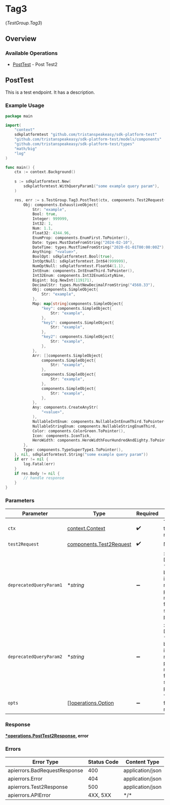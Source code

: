 # Tag3
(*TestGroup.Tag3*)

## Overview

### Available Operations

* [PostTest](#posttest) - Post Test2

## PostTest

This is a test endpoint.
It has a description.

### Example Usage

```go
package main

import(
	"context"
	sdkplatformtest "github.com/tristanspeakeasy/sdk-platform-test"
	"github.com/tristanspeakeasy/sdk-platform-test/models/components"
	"github.com/tristanspeakeasy/sdk-platform-test/types"
	"math/big"
	"log"
)

func main() {
    ctx := context.Background()
    
    s := sdkplatformtest.New(
        sdkplatformtest.WithQueryParam1("some example query param"),
    )

    res, err := s.TestGroup.Tag3.PostTest(ctx, components.Test2Request{
        Obj: components.ExhaustiveObject{
            Str: "example",
            Bool: true,
            Integer: 999999,
            Int32: 1,
            Num: 1.1,
            Float32: 4344.96,
            EnumProp: components.EnumFirst.ToPointer(),
            Date: types.MustDateFromString("2024-02-10"),
            DateTime: types.MustTimeFromString("2020-01-01T00:00:00Z"),
            Anything: "<value>",
            BoolOpt: sdkplatformtest.Bool(true),
            IntOptNull: sdkplatformtest.Int64(999999),
            NumOptNull: sdkplatformtest.Float64(1.1),
            IntEnum: components.IntEnumThird.ToPointer(),
            Int32Enum: components.Int32EnumSixtyNine,
            Bigint: big.NewInt(119171),
            DecimalStr: types.MustNewDecimalFromString("4560.33"),
            Obj: components.SimpleObject{
                Str: "example",
            },
            Map: map[string]components.SimpleObject{
                "key": components.SimpleObject{
                    Str: "example",
                },
                "key1": components.SimpleObject{
                    Str: "example",
                },
                "key2": components.SimpleObject{
                    Str: "example",
                },
            },
            Arr: []components.SimpleObject{
                components.SimpleObject{
                    Str: "example",
                },
                components.SimpleObject{
                    Str: "example",
                },
                components.SimpleObject{
                    Str: "example",
                },
            },
            Any: components.CreateAnyStr(
                "<value>",
            ),
            NullableIntEnum: components.NullableIntEnumThird.ToPointer(),
            NullableStringEnum: components.NullableStringEnumThird,
            Color: components.ColorGreen.ToPointer(),
            Icon: components.IconTick,
            HeroWidth: components.HeroWidthFourHundredAndEighty.ToPointer(),
        },
        Type: components.TypeSuperType1.ToPointer(),
    }, nil, sdkplatformtest.String("some example query param"))
    if err != nil {
        log.Fatal(err)
    }
    if res.Body != nil {
        // handle response
    }
}
```

### Parameters

| Parameter                                                                                                               | Type                                                                                                                    | Required                                                                                                                | Description                                                                                                             | Example                                                                                                                 |
| ----------------------------------------------------------------------------------------------------------------------- | ----------------------------------------------------------------------------------------------------------------------- | ----------------------------------------------------------------------------------------------------------------------- | ----------------------------------------------------------------------------------------------------------------------- | ----------------------------------------------------------------------------------------------------------------------- |
| `ctx`                                                                                                                   | [context.Context](https://pkg.go.dev/context#Context)                                                                   | :heavy_check_mark:                                                                                                      | The context to use for the request.                                                                                     |                                                                                                                         |
| `test2Request`                                                                                                          | [components.Test2Request](../../models/components/test2request.md)                                                      | :heavy_check_mark:                                                                                                      | N/A                                                                                                                     |                                                                                                                         |
| `deprecatedQueryParam1`                                                                                                 | **string*                                                                                                               | :heavy_minus_sign:                                                                                                      | : warning: ** DEPRECATED **: This will be removed in a future release, please migrate away from it as soon as possible. | some example query param                                                                                                |
| `deprecatedQueryParam2`                                                                                                 | **string*                                                                                                               | :heavy_minus_sign:                                                                                                      | : warning: ** DEPRECATED **: This will be removed in a future release, please migrate away from it as soon as possible. | some example query param                                                                                                |
| `opts`                                                                                                                  | [][operations.Option](../../models/operations/option.md)                                                                | :heavy_minus_sign:                                                                                                      | The options for this request.                                                                                           |                                                                                                                         |

### Response

**[*operations.PostTest2Response](../../models/operations/posttest2response.md), error**

### Errors

| Error Type                   | Status Code                  | Content Type                 |
| ---------------------------- | ---------------------------- | ---------------------------- |
| apierrors.BadRequestResponse | 400                          | application/json             |
| apierrors.Error              | 404                          | application/json             |
| apierrors.Test2Response      | 500                          | application/json             |
| apierrors.APIError           | 4XX, 5XX                     | \*/\*                        |